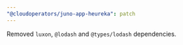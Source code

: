 ```yaml
---
"@cloudoperators/juno-app-heureka": patch
---
```


Removed `luxon`, `@lodash` and `@types/lodash` dependencies.
